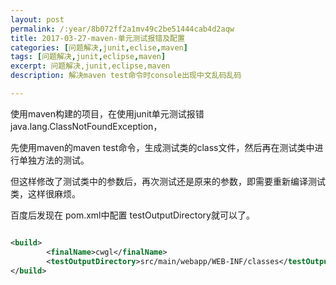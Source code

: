 ```yaml
---
layout: post
permalink: /:year/8b072ff2a1mv49c2be51444cab4d2aqw
title: 2017-03-27-maven-单元测试报错及配置
categories: [问题解决,junit,eclise,maven]
tags: [问题解决,junit,eclipse,maven]
excerpt: 问题解决,junit,eclipse,maven
description: 解决maven test命令时console出现中文乱码乱码

---
```


使用maven构建的项目，在使用junit单元测试报错java.lang.ClassNotFoundException，

先使用maven的maven test命令，生成测试类的class文件，然后再在测试类中进行单独方法的测试。

但这样修改了测试类中的参数后，再次测试还是原来的参数，即需要重新编译测试类，这样很麻烦。


百度后发现在 pom.xml中配置 testOutputDirectory就可以了。

```xml

<build>
   	 	<finalName>cwgl</finalName>
   	 	<testOutputDirectory>src/main/webapp/WEB-INF/classes</testOutputDirectory>
</build>

```